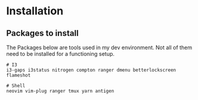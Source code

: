 # Installation

## Packages to install

The Packages below are tools used in my dev environment. Not all of them need to 
be installed for a functioning setup.

```
# I3
i3-gaps i3status nitrogen compton ranger dmenu betterlockscreen flameshot

# Shell
neovim vim-plug ranger tmux yarn antigen

```

